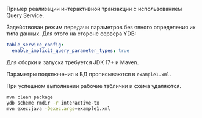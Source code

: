 Пример реализации интерактивной транзакции с использованием Query Service.

Задействован режим передачи параметров без явного определения их типа данных.
Для этого на стороне сервера YDB:

```yaml
table_service_config:
  enable_implicit_query_parameter_types: true
```

Для сборки и запуска требуется JDK 17+ и Maven.

Параметры подключения к БД прописываются в `example1.xml`.

При успешном выполнении рабочие таблички и схема удаляются.

```bash
mvn clean package
ydb scheme rmdir -r interactive-tx
mvn exec:java -Dexec.args=example1.xml
```
